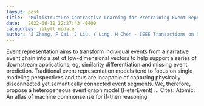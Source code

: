 ```yaml
---
layout: post
title:  "Multistructure Contrastive Learning for Pretraining Event Representation"
date:   2022-06-10 22:27:43 -0400
categories: jekyll update
author: "J Zheng, F Cai, J Liu, Y Ling, H Chen - IEEE Transactions on Neural Networks and …, 2022"
---
```

Event representation aims to transform individual events from a narrative event chain into a set of low-dimensional vectors to help support a series of downstream applications, eg, similarity differentiation and missing event prediction. Traditional event representation models tend to focus on single modeling perspectives and thus are incapable of capturing physically disconnected yet semantically connected event segments. We, therefore, propose a heterogeneous event graph model (HeterEvent) …
Cites: ‪Atomic: An atlas of machine commonsense for if-then reasoning‬  
